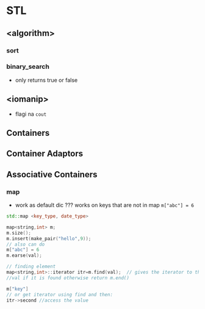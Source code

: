 # STL

## \<algorithm>

### sort

### binary_search

* only returns true or false

## \<iomanip>

* flagi na `cout`

## Containers

## Container Adaptors

## Associative Containers

### map

* work as default dic ??? works on keys that are not in map `m["abc"] = 6` 

```cpp
std::map <key_type, date_type>

map<string,int> m;
m.size();
m.insert(make_pair("hello",9));
// also can do
m["abc"] = 6 
m.earse(val);

// finding element
map<string,int>::iterator itr=m.find(val);  // gives the iterator to the element
//val if it is found otherwise return m.end()

m["key"] 
// or get iterator using find and then:
itr->second //access the value
```
